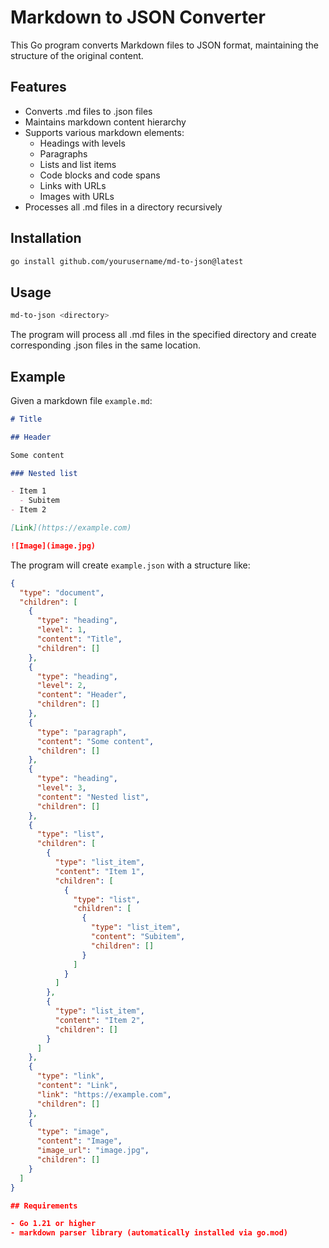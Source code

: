 # Markdown to JSON Converter

This Go program converts Markdown files to JSON format, maintaining the structure of the original content.

## Features

- Converts .md files to .json files
- Maintains markdown content hierarchy
- Supports various markdown elements:
  - Headings with levels
  - Paragraphs
  - Lists and list items
  - Code blocks and code spans
  - Links with URLs
  - Images with URLs
- Processes all .md files in a directory recursively

## Installation

```bash
go install github.com/yourusername/md-to-json@latest
```

## Usage

```bash
md-to-json <directory>
```

The program will process all .md files in the specified directory and create corresponding .json files in the same location.

## Example

Given a markdown file `example.md`:

```markdown
# Title

## Header

Some content

### Nested list

- Item 1
  - Subitem
- Item 2

[Link](https://example.com)

![Image](image.jpg)
```

The program will create `example.json` with a structure like:

```json
{
  "type": "document",
  "children": [
    {
      "type": "heading",
      "level": 1,
      "content": "Title",
      "children": []
    },
    {
      "type": "heading",
      "level": 2,
      "content": "Header",
      "children": []
    },
    {
      "type": "paragraph",
      "content": "Some content",
      "children": []
    },
    {
      "type": "heading",
      "level": 3,
      "content": "Nested list",
      "children": []
    },
    {
      "type": "list",
      "children": [
        {
          "type": "list_item",
          "content": "Item 1",
          "children": [
            {
              "type": "list",
              "children": [
                {
                  "type": "list_item",
                  "content": "Subitem",
                  "children": []
                }
              ]
            }
          ]
        },
        {
          "type": "list_item",
          "content": "Item 2",
          "children": []
        }
      ]
    },
    {
      "type": "link",
      "content": "Link",
      "link": "https://example.com",
      "children": []
    },
    {
      "type": "image",
      "content": "Image",
      "image_url": "image.jpg",
      "children": []
    }
  ]
}

## Requirements

- Go 1.21 or higher
- markdown parser library (automatically installed via go.mod)
